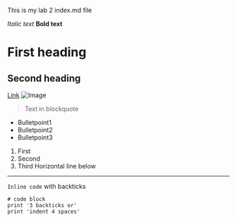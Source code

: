 This is my lab 2 index.md file

*Italic text*
**Bold text**
# First heading
## Second heading
[Link](http://google.com)
![Image](https://upload.wikimedia.org/wikipedia/commons/thumb/7/77/Google_Images_2015_logo.svg/800px-Google_Images_2015_logo.svg.png)
> Text in blockquote
* Bulletpoint1
* Bulletpoint2
* Bulletpoint3
1. First
2. Second
3. Third
Horizontal line below
---
`Inline code` with backticks
```
# code block
print '3 backticks or'
print 'indent 4 spaces'
```
